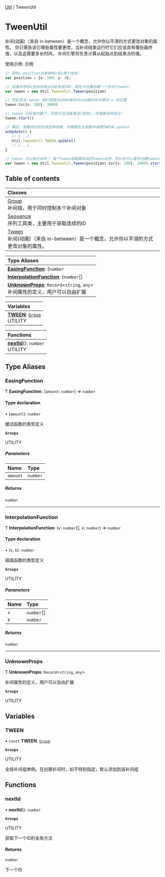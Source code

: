 [Util](Util.Util.md) / TweenUtil

# TweenUtil <Badge type="tip" text="Namespace" /> <Score text="TweenUtil" />

补间(动画)（来自 in-between）是一个概念，允许你以平滑的方式更改对象的属性。
你只需告诉它哪些属性要更改，当补间结束运行时它们应该具有哪些最终值，以及这需要多长时间，
补间引擎将负责计算从起始点到结束点的值。

使用示例: 示例
```ts
// 例如，position对象拥有x和y两个坐标:
var position = {x: 100, y: 0};

// 如果你想将x坐标的值从100变成200，首先为位置创建一个补间(tween)
var tween = new Util.TweenUtil.Tween(position)

// 然后告诉 tween 我们想要在1000毫秒内以动画的形式移动 x 的位置
tween.to({x: 200}, 1000)

// tween 已经被创建了，但是它还没被激活(使用)，你需要这样启动：
tween.start()

// 最后，想要成功的完成这种效果，你需要在主函数中调用TWEEN.update
onUpdate() {
   // [...]
   Util.TweenUtil.TWEEN.update()
   // [...]
}

// tween 可以链式调用！ 每个tween函数都会返回tween实例，所以你可以重写创建tween的代码：
var tween = new Util.TweenUtil.Tween(position).to({x: 200}, 1000).start()
```

## Table of contents

| Classes |
| :-----|
| [Group](../classes/Util.Util.TweenUtil.Group.md) <br> 补间组，用于同时控制多个补间对象|
| [Sequence](../classes/Util.Util.TweenUtil.Sequence.md) <br> 序列工具类，主要用于获取连续的ID|
| [Tween](../classes/Util.Util.TweenUtil.Tween.md) <br> 补间(动画)（来自 in-between）是一个概念，允许你以平滑的方式更改对象的属性。|

| Type Aliases |
| :-----|
| **[EasingFunction](Util.TweenUtil.md#easingfunction)**: (`number` |: `number`) => `number` <br> • (`amount`): `number`|
| **[InterpolationFunction](Util.TweenUtil.md#interpolationfunction)**: (`number`[] |: `number`[], `number` |: `number`) => `number` <br> • (`v`, `k`): `number`|
| **[UnknownProps](Util.TweenUtil.md#unknownprops)**: `Record`<`string`, `any`\> <br> 补间属性的定义，用户可以自由扩展|

| Variables |
| :-----|
| **[TWEEN](Util.TweenUtil.md#tween)**: [`Group`](../classes/Util.Util.TweenUtil.Group.md) <br> UTILITY|

| Functions |
| :-----|
| **[nextId](Util.TweenUtil.md#nextid)**(): `number` <br> UTILITY|

## Type Aliases

### EasingFunction <Score text="EasingFunction" /> 

Ƭ **EasingFunction**: (`amount`: `number`) => `number`

#### Type declaration

• (`amount`): `number`

缓动函数的类型定义

**`Groups`**

UTILITY

##### Parameters

| Name | Type |
| :------ | :------ |
| `amount` | `number` |

##### Returns

`number`

___

### InterpolationFunction <Score text="InterpolationFunction" /> 

Ƭ **InterpolationFunction**: (`v`: `number`[], `k`: `number`) => `number`

#### Type declaration

• (`v`, `k`): `number`

插值函数的类型定义

**`Groups`**

UTILITY

##### Parameters

| Name | Type |
| :------ | :------ |
| `v` | `number`[] |
| `k` | `number` |

##### Returns

`number`

___

### UnknownProps <Score text="UnknownProps" /> 

Ƭ **UnknownProps**: `Record`<`string`, `any`\>

补间属性的定义，用户可以自由扩展

**`Groups`**

UTILITY

## Variables

### TWEEN <Score text="TWEEN" /> 

• `Const` **TWEEN**: [`Group`](../classes/Util.Util.TweenUtil.Group.md)

**`Groups`**

UTILITY

全局补间组单例。在创建补间时，如不特别指定，默认添加到该补间组

## Functions

### nextId <Score text="nextId" /> 

• **nextId**(): `number` <Badge type="tip" text="other" />

**`Groups`**

UTILITY

获取下一个ID的全局方法


#### Returns

`number`

下一个ID
